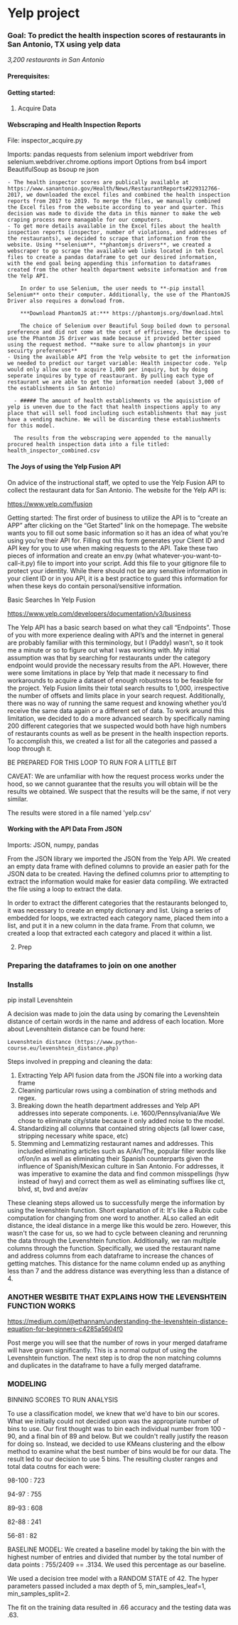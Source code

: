 # Yelp project

### Goal: To predict the health inspection scores of restaurants in San Antonio, TX using yelp data

*3,200 restaurants in San Antonio*
#### Prerequisites:

#### Getting started:
1. Acquire Data

#### Webscraping and Health Inspection Reports #####

 File: inspector_acquire.py

Imports: pandas
requests
from selenium import webdriver
from selenium.webdriver.chrome.options import Options
from bs4 import BeautifulSoup as bsoup
re
json

    - The health inspector scores are publically available at https://www.sanantonio.gov/Health/News/RestaurantReports#229312766-2017, we downloaded the excel files and combined the health inspection reports from 2017 to 2019. To merge the files, we manually combined the Excel files from the website according to year and quarter. This decision was made to divide the data in this manner to make the web craping process more managable for our computers. 
    - To get more details available in the Excel files about the health inspection reports (inspector, number of violations, and addresses of the restaurants), we decided to scrape that information from the website. Using **selenium**, **phantomjs drivers**, we created a webscraper to go scrape the available web links located in teh Excel files to create a pandas dataframe to get our desired information, with the end goal being appending this information to dataframes created from the other health department website information and from the Yelp API.

        In order to use Selenium, the user needs to **-pip install Selenium** onto their computer. Additionally, the use of the PhantomJS Driver also requires a donwload from. 
        
        ***Download PhantomJS at:*** https://phantomjs.org/download.html

        The choice of Selenium over Beautiful Soup boiled down to personal preference and did not come at the cost of efficiency. The decision to use the Phantom JS driver was made because it provided better speed using the request method. **make sure to allow phantomjs in your secuirty preferences**
    - Using the available API from the Yelp website to get the information we needed to predict our target variable: Health inspector code. Yelp would only allow use to acquire 1,000 per inquiry, but by doing seperate inquires by type of reastaurant. By pulling each type of restaurant we are able to get the information needed (about 3,000 of the establishments in San Antonio)

      - ##### The amount of health establishments vs the aquisistion of yelp is uneven due to the fact that health inspections apply to any place that will sell food including such establishments that may just have a vending machine. We will be discarding these establiushments for this model.

      The results from the webscraping were appended to the manually procured health inspection data into a file titled: health_inspector_combined.csv


#### The Joys of using the Yelp Fusion API ####

On advice of the instructional staff, we opted to use the Yelp Fusion API to collect the restaurant data for San Antonio. The website for the Yelp API is: 

https://www.yelp.com/fusion

Getting started:
	The first order of business to utilize the API is to “create an APP” after clicking on the “Get Started” link on the homepage. The website wants you to fill out some basic information so it has an idea of what you’re using you’re their API for. Filling out this form generates your Client ID and API key for you to use when making requests to the API. Take these two pieces of information and create an env.py (what whatever-you-want-to-call-it.py) file to import into your script. Add this file to your gitignore file to protect your identity. While there should not be any sensitive information in your client ID or in you API, it is a best practice to guard this information for when these keys do contain personal/sensitive information. 

Basic Searches In Yelp Fusion

https://www.yelp.com/developers/documentation/v3/business

The Yelp API has a basic search based on what they call “Endpoints”. Those of you with more experience dealing with API’s and the internet in general are probably familiar with this terminology, but I (Paddy) wasn’t, so it took me a minute or so to figure out what I was working with. My initial assumption was that by searching for restaurants under the category endpoint would provide the necessary results from the API. However, there were some limitations in place by Yelp that made it necessary to find workarounds to acquire a dataset of enough robustness to be feasible for the project. Yelp Fusion limits their total search results to 1,000, irrespective the number of offsets and limits place in your search request. Additionally, there was no way of running the same request and knowing whether you’d receive the same data again or a different set of data. To work around this limitation, we decided to do a more advanced search by specifically naming 200 different categories that we suspected would both have high numbers of restaurants counts as well as be present in the health inspection reports. To accomplish this, we created a list for all the categories and passed a loop through it.

BE PREPARED FOR THIS LOOP TO RUN FOR A LITTLE BIT

CAVEAT: We are unfamiliar with how the request process works under the hood, so we cannot guarantee that the results you will obtain will be the results we obtained. We suspect that the results will be the same, if not very similar.
 
 The results were stored in a file named 'yelp.csv'

#### Working with the API Data From JSON ####

Imports: JSON, numpy, pandas

From the JSON library we imported the JSON from the Yelp API. We created an empty data frame with defined columns to provide an easier path for the JSON data to be created. Having the defined columns prior to attempting to extract the information would make for easier data compiling. We extracted the file using a loop to extract the data. 

In order to extract the different categories that the restaurants belonged to, it was necessary to create an empty dictionary and list. Using a series of embedded for loops, we extracted each category name, placed them into a list, and put it in a new column in the data frame. From that column, we created a loop that extracted each category and placed it within a list.




2. Prep

### Preparing the dataframes to join on one another

### Installs ###

pip install Levenshtein

A decision was made to join the data using by comaring the Levenshtein distance of certain words in the name and address of each location. More about Levenshtein distance can be found here:
   
    Levenshtein distance (https://www.python-course.eu/levenshtein_distance.php)

Steps involved in prepping and cleaning the data:
1) Extracting Yelp API fusion data from the JSON file into a working data frame
2) Cleaning particular rows using a combination of string methods and regex.
3) Breaking down the heatlh department addresses and Yelp API addresses into seperate components. 
    i.e. 1600/Pennsylvania/Ave  We chose to eliminate city/state because it only added noise to the model.
4) Standardizing all columns that contained string objects (all lower case, stripping necessary white space, etc)
5) Stemming and Lemmatizing restaurant names and addresses. This included eliminating articles such as A/An/The, popular filler words like of/on/in as well as eliminating their Spanish counterparts given the influence of Spanish/Mexican culture in San Antonio. For addresses, it was imperative to examine the data and find common misspellings (hyw instead of hwy) and correct them as well as eliminating suffixes like ct, blvd, st, bvd and ave/av

These cleaning steps allowed us to successfully merge the information by using the levenshtein function. Short explanation of it: It's like a Rubix cube computation for changing from one word to another. ALso called an edit distance, the ideal distance in a merge like this would be zero. However, this wasn't the case for us, so we had to cycle between cleaning and rerunning the data through the Levenshtein function. Additionally, we ran multiple columns through the function. Specifically, we used the restaurant name and address columns from each dataframe to increase the chances of getting matches. This distance for the name column ended up as anything less than 7 and the address distance was everything less than a distance of 4. 

### ANOTHER WESBITE THAT EXPLAINS HOW THE LEVENSHTEIN FUNCTION WORKS ###
https://medium.com/@ethannam/understanding-the-levenshtein-distance-equation-for-beginners-c4285a5604f0

Post merge you will see that the number of rows in your merged dataframe will have grown significantly. This is a normal output of using the Levenshtein function. The next step is to drop the non matching columns and duplicates in the dataframe to have a fully merged dataframe. 

### MODELING ###

BINNING SCORES TO RUN ANALYSIS

To use a classification model, we knew that we'd have to bin our scores. What we initially could not decided upon was the appropriate number of bins to use. Our first thought was to bin each individual number from 100 - 90, and a final bin of 89 and below. But we couldn't really justify the reason for doing so. Instead, we decided to use KMeans clustering and the elbow method to examine what the best number of bins would be for our data. The result led to our decision to use 5 bins. The resulting cluster ranges and total data coutns for each were:

98-100 : 723

94-97 : 755

89-93 : 608

82-88 : 241

56-81 : 82

BASELINE MODEL: We created a baseline model by taking the bin with the highest number of entries and divided that number by the total number of data points : 755/2409 == .3134. We used this percentage as our baseline.

We used a decision tree model with a RANDOM STATE of 42. The hyper parameters passed included a max depth of 5, min_samples_leaf=1, min_samples_split=2. 

The fit on the training data resulted in .66 accuracy and the testing data was .63.

